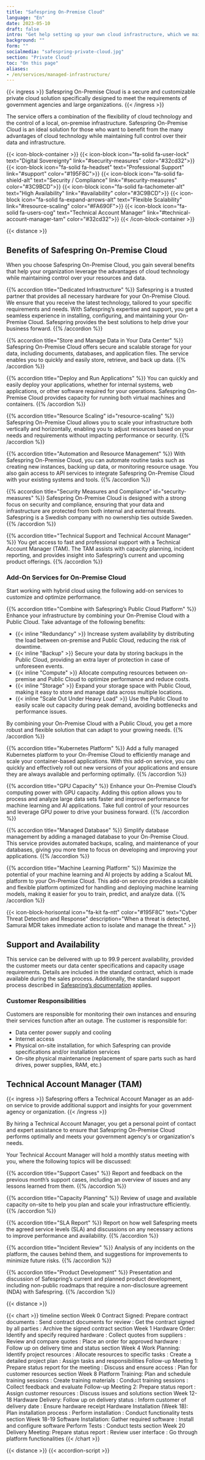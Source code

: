 ```yaml
---
title: "Safespring On-Premise Cloud"
language: "En"
date: 2023-05-10
draft: false
intro: "Get help setting up your own cloud infrastructure, which we maintain. This way, you get the power of the cloud—in your own data center."
background: ""
form: ""
socialmedia: "safespring-private-cloud.jpg"
section: "Private Cloud"
toc: "On this page"
aliases:
- /en/services/managed-infrastructure/
---
```


{{< ingress >}}
Safespring On-Premise Cloud is a secure and customizable private cloud solution specifically designed to meet the requirements of government agencies and large organizations.
{{< /ingress >}}

The service offers a combination of the flexibility of cloud technology and the control of a local, on-premise infrastructure. Safespring On-Premise Cloud is an ideal solution for those who want to benefit from the many advantages of cloud technology while maintaining full control over their data and infrastructure.

{{< icon-block-container >}}
    {{< icon-block icon="fa-solid fa-user-lock" text="Digital Sovereignty" link="#security-measures" color="#32cd32">}}
    {{< icon-block icon="fa-solid fa-headset" text="Professional Support" link="#support" color="#195F8C">}}
    {{< icon-block icon="fa-solid fa-shield-alt" text="Security / Compliance" link="#security-measures" color="#3C9BCD">}}
    {{< icon-block icon="fa-solid fa-tachometer-alt" text="High Availability" link="#availability" color="#3C9BCD">}}
    {{< icon-block icon="fa-solid fa-expand-arrows-alt" text="Flexible Scalability" link="#resource-scaling" color="#FA690F">}}
    {{< icon-block icon="fa-solid fa-users-cog" text="Technical Account Manager" link="#technical-account-manager-tam" color="#32cd32">}}
{{< /icon-block-container >}}

{{< distance >}}

## Benefits of Safespring On-Premise Cloud
When you choose Safespring On-Premise Cloud, you gain several benefits that help your organization leverage the advantages of cloud technology while maintaining control over your resources and data.

{{% accordion title="Dedicated Infrastructure" %}}
Safespring is a trusted partner that provides all necessary hardware for your On-Premise Cloud. We ensure that you receive the latest technology, tailored to your specific requirements and needs. With Safespring’s expertise and support, you get a seamless experience in installing, configuring, and maintaining your On-Premise Cloud. Safespring provides the best solutions to help drive your business forward.
{{% /accordion %}}

{{% accordion title="Store and Manage Data in Your Data Center" %}}
Safespring On-Premise Cloud offers secure and scalable storage for your data, including documents, databases, and application files. The service enables you to quickly and easily store, retrieve, and back up data.
{{% /accordion %}}

{{% accordion title="Deploy and Run Applications" %}}
You can quickly and easily deploy your applications, whether for internal systems, web applications, or other software required for your operations. Safespring On-Premise Cloud provides capacity for running both virtual machines and containers.
{{% /accordion %}}

{{% accordion title="Resource Scaling" id="resource-scaling" %}}
Safespring On-Premise Cloud allows you to scale your infrastructure both vertically and horizontally, enabling you to adjust resources based on your needs and requirements without impacting performance or security.
{{% /accordion %}}

{{% accordion title="Automation and Resource Management" %}}
With Safespring On-Premise Cloud, you can automate routine tasks such as creating new instances, backing up data, or monitoring resource usage. You also gain access to API services to integrate Safespring On-Premise Cloud with your existing systems and tools.
{{% /accordion %}}

{{% accordion title="Security Measures and Compliance" id="security-measures" %}}
Safespring On-Premise Cloud is designed with a strong focus on security and compliance, ensuring that your data and infrastructure are protected from both internal and external threats. Safespring is a Swedish company with no ownership ties outside Sweden.
{{% /accordion %}}

{{% accordion title="Technical Support and Technical Account Manager" %}}
You get access to fast and professional support with a Technical Account Manager (TAM). The TAM assists with capacity planning, incident reporting, and provides insight into Safespring’s current and upcoming product offerings.
{{% /accordion %}}

### Add-On Services for On-Premise Cloud

Start working with hybrid cloud using the following add-on services to customize and optimize performance.

{{% accordion title="Combine with Safespring’s Public Cloud Platform" %}}
Enhance your infrastructure by combining your On-Premise Cloud with a Public Cloud. Take advantage of the following benefits:

* {{< inline "Redundancy" >}} Increase system availability by distributing the load between on-premise and Public Cloud, reducing the risk of downtime.
* {{< inline "Backup" >}} Secure your data by storing backups in the Public Cloud, providing an extra layer of protection in case of unforeseen events.
* {{< inline "Compute" >}} Allocate computing resources between on-premise and Public Cloud to optimize performance and reduce costs.
* {{< inline "Storage" >}} Expand your storage space with Public Cloud, making it easy to store and manage data across multiple locations.
* {{< inline "Scale Out Under Heavy Load" >}} Use the Public Cloud to easily scale out capacity during peak demand, avoiding bottlenecks and performance issues.

By combining your On-Premise Cloud with a Public Cloud, you get a more robust and flexible solution that can adapt to your growing needs.
{{% /accordion %}}

{{% accordion title="Kubernetes Platform" %}}
Add a fully managed Kubernetes platform to your On-Premise Cloud to efficiently manage and scale your container-based applications. With this add-on service, you can quickly and effectively roll out new versions of your applications and ensure they are always available and performing optimally.
{{% /accordion %}}

{{% accordion title="GPU Capacity" %}}
Enhance your On-Premise Cloud’s computing power with GPU capacity. Adding this option allows you to process and analyze large data sets faster and improve performance for machine learning and AI applications. Take full control of your resources and leverage GPU power to drive your business forward.
{{% /accordion %}}

{{% accordion title="Managed Database" %}}
Simplify database management by adding a managed database to your On-Premise Cloud. This service provides automated backups, scaling, and maintenance of your databases, giving you more time to focus on developing and improving your applications.
{{% /accordion %}}

{{% accordion title="Machine Learning Platform" %}}
Maximize the potential of your machine learning and AI projects by adding a Scalout ML platform to your On-Premise Cloud. This add-on service provides a scalable and flexible platform optimized for handling and deploying machine learning models, making it easier for you to train, predict, and analyze data.
{{% /accordion %}}

{{< icon-block-horisontal icon="fa-kit fa-ntt" color="#195F8C" text="Cyber Threat Detection and Response" description="When a threat is detected, Samurai MDR takes immediate action to isolate and manage the threat." >}}

## Support and Availability

This service can be delivered with up to 99.9 percent availability, provided the customer meets our data center specifications and capacity usage requirements. Details are included in the standard contract, which is made available during the sales process. Additionally, the standard support process described in [Safespring’s documentation](https://docs.safespring.com/service/policies) applies.

### Customer Responsibilities
Customers are responsible for monitoring their own instances and ensuring their services function after an outage. The customer is responsible for:

* Data center power supply and cooling
* Internet access
* Physical on-site installation, for which Safespring can provide specifications and/or installation services
* On-site physical maintenance (replacement of spare parts such as hard drives, power supplies, RAM, etc.)

## Technical Account Manager (TAM)

{{< ingress >}}
Safespring offers a Technical Account Manager as an add-on service to provide additional support and insights for your government agency or organization.
{{< /ingress >}}

By hiring a Technical Account Manager, you get a personal point of contact and expert assistance to ensure that Safespring On-Premise Cloud performs optimally and meets your government agency's or organization's needs.

Your Technical Account Manager will hold a monthly status meeting with you, where the following topics will be discussed:

{{% accordion title="Support Cases" %}}
Report and feedback on the previous month’s support cases, including an overview of issues and any lessons learned from them.
{{% /accordion %}}

{{% accordion title="Capacity Planning" %}}
Review of usage and available capacity on-site to help you plan and scale your infrastructure efficiently.
{{% /accordion %}}

{{% accordion title="SLA Report" %}}
Report on how well Safespring meets the agreed service levels (SLA) and discussions on any necessary actions to improve performance and availability.
{{% /accordion %}}

{{% accordion title="Incident Review" %}}
Analysis of any incidents on the platform, the causes behind them, and suggestions for improvements to minimize future risks.
{{% /accordion %}}

{{% accordion title="Product Development" %}}
Presentation and discussion of Safespring’s current and planned product development, including non-public roadmaps that require a non-disclosure agreement (NDA) with Safespring.
{{% /accordion %}}

{{< distance >}}

{{< chart >}}
timeline
    section Week 0
    Contract Signed: Prepare contract documents
           : Send contract documents for review
           : Get the contract signed by all parties
           : Archive the signed contract
    section Week 1
    Hardware Order: Identify and specify required hardware
           : Collect quotes from suppliers
           : Review and compare quotes
           : Place an order for approved hardware
           : Follow up on delivery time and status
    section Week 4
    Work Planning: Identify project resources
           : Allocate resources to specific tasks
           : Create a detailed project plan
           : Assign tasks and responsibilities
    Follow-up Meeting 1: Prepare status report for the meeting
           : Discuss and ensure access
           : Plan for customer resources
    section Week 8
    Platform Training: Plan and schedule training sessions
           : Create training materials
           : Conduct training sessions
           : Collect feedback and evaluate
    Follow-up Meeting 2: Prepare status report
           : Assign customer resources
           : Discuss issues and solutions
    section Week 12-18
Hardware Delivery: Follow up on delivery status
           : Inform customer of delivery date
           : Ensure hardware receipt
    Hardware Installation (Week 18): Plan installation process
           : Perform installation
           : Conduct functionality tests
    section Week 18-19
Software Installation: Gather required software
           : Install and configure software
           Perform Tests : Conduct tests
    section Week 20
Delivery Meeting: Prepare status report
           : Review user interface
           : Go through platform functionalities
{{< /chart >}}

{{< distance >}}
{{< accordion-script >}}